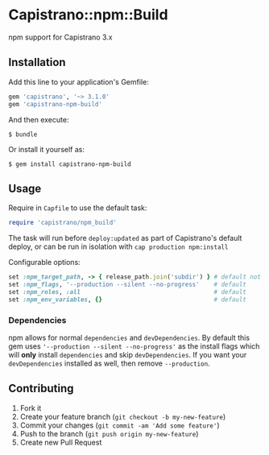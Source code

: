 # Capistrano::npm::Build

npm support for Capistrano 3.x

## Installation

Add this line to your application's Gemfile:

```ruby
gem 'capistrano', '~> 3.1.0'
gem 'capistrano-npm-build'
```

And then execute:

    $ bundle

Or install it yourself as:

    $ gem install capistrano-npm-build

## Usage

Require in `Capfile` to use the default task:

```ruby
require 'capistrano/npm_build'
```

The task will run before `deploy:updated` as part of Capistrano's default deploy,
or can be run in isolation with `cap production npm:install`

Configurable options:

```ruby
set :npm_target_path, -> { release_path.join('subdir') } # default not set
set :npm_flags, '--production --silent --no-progress'    # default
set :npm_roles, :all                                     # default
set :npm_env_variables, {}                               # default
```

### Dependencies

npm allows for normal `dependencies` and `devDependencies`. By default this gem uses `'--production --silent --no-progress'` as the install flags which will **only** install `dependencies` and skip `devDependencies`. If you want your `devDependencies` installed as well, then remove `--production`.

## Contributing

1. Fork it
2. Create your feature branch (`git checkout -b my-new-feature`)
3. Commit your changes (`git commit -am 'Add some feature'`)
4. Push to the branch (`git push origin my-new-feature`)
5. Create new Pull Request
